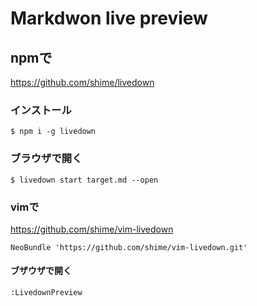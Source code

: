 # Markdwon live preview

## npmで

https://github.com/shime/livedown

### インストール

```
$ npm i -g livedown
```

### ブラウザで開く

```
$ livedown start target.md --open
```


### vimで

https://github.com/shime/vim-livedown

```
NeoBundle 'https://github.com/shime/vim-livedown.git'
```

#### ブザウザで開く

```
:LivedownPreview
```
